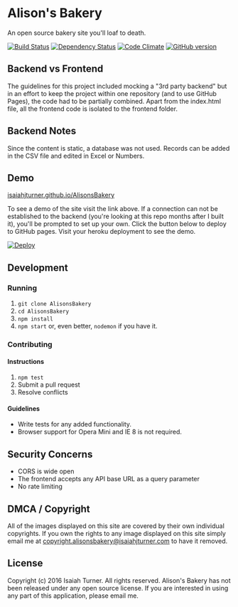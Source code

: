 # Alison's Bakery
An open source bakery site you'll loaf to death.

[![Build Status](https://travis-ci.org/IsaiahJTurner/AlisonsBakery.svg?branch=master)](https://travis-ci.org/IsaiahJTurner/AlisonsBakery) [![Dependency Status](https://david-dm.org/IsaiahJTurner/AlisonsBakery.svg)](https://david-dm.org/IsaiahJTurner/AlisonsBakery) [![Code Climate](https://codeclimate.com/github/IsaiahJTurner/AlisonsBakery/badges/gpa.svg)](https://codeclimate.com/github/IsaiahJTurner/AlisonsBakery) [![GitHub version](https://badge.fury.io/gh/IsaiahJTurner%2FAlisonsBakery.svg)](https://badge.fury.io/gh/IsaiahJTurner%2FAlisonsBakery)

## Backend vs Frontend
The guidelines for this project included mocking a "3rd party backend" but in an effort to keep the project within one repository (and to use GitHub Pages), the code had to be partially combined. Apart from the index.html file, all the frontend code is isolated to the frontend folder.

## Backend Notes
Since the content is static, a database was not used. Records can be added in the CSV file and edited in Excel or Numbers.

## Demo
[isaiahjturner.github.io/AlisonsBakery](https://isaiahjturner.github.io/AlisonsBakery)

To see a demo of the site visit the link above. If a connection can not be established to the backend (you're looking at this repo months after I built it), you'll be prompted to set up your own. Click the button below to deploy to GitHub pages. Visit your heroku deployment to see the demo.

[![Deploy](https://www.herokucdn.com/deploy/button.svg)](https://heroku.com/deploy)


## Development
### Running
1. `git clone AlisonsBakery`
2. `cd AlisonsBakery`
3. `npm install`
4. `npm start` or, even better, `nodemon` if you have it.

### Contributing

#### Instructions
1. `npm test`
2. Submit a pull request
3. Resolve conflicts

#### Guidelines
- Write tests for any added functionality.
- Browser support for Opera Mini and IE 8 is not required.

## Security Concerns
- CORS is wide open
- The frontend accepts any API base URL as a query parameter
- No rate limiting

## DMCA / Copyright
All of the images displayed on this site are covered by their own individual copyrights. If you own the rights to any image displayed on this site simply email me at copyright.alisonsbakery@isaiahjturner.com to have it removed.

## License
Copyright (c) 2016 Isaiah Turner. All rights reserved.
Alison's Bakery has not been released under any open source license. If you are interested in using any part of this application, please email me.
